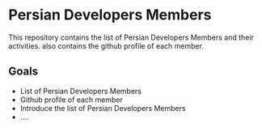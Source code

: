 # Persian Developers Members

This repository contains the list of Persian Developers Members and their activities. also contains the github profile of each member.

## Goals

* List of Persian Developers Members
* Github profile of each member
* Introduce the list of Persian Developers Members
* ....
